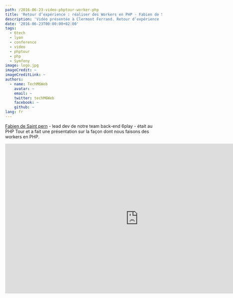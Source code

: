 ```yaml
---
path: /2016-06-23-video-phptour-worker-php
title: 'Retour d’expérience : réaliser des Workers en PHP - Fabien de Saint pern au PHP Tour 2016 '
description: 'Vidéo présentée à Clermont Ferrand. Retour d’expérience : réaliser des Workers en PHP - Fabien de Saint pern - PHP Tour 2016 '
date: '2016-06-23T00:00:00+02:00'
tags:
  - 6tech
  - lyon
  - conference
  - video
  - phptour
  - php
  - Symfony
image: logo.jpg
imageCredit: ~
imageCreditLink: ~
authors:
  - name: TechM6Web
    avatar: ~
    email: ~
    twitter: techM6Web
    facebook: ~
    github: ~
lang: fr
---
```


[Fabien de Saint pern](https://twitter.com/fabdsp) - lead dev de notre team back-end 6play - était au PHP Tour et a fait une présentation sur la façon dont nous faisons des workers en PHP.

<iframe width="853" height="480" src="https://www.youtube.com/embed/0A5tbrMarGA" frameborder="0" allowfullscreen></iframe>
